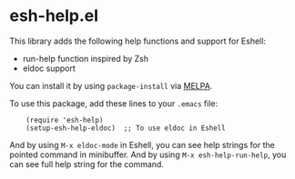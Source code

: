 # esh-help.el

This library adds the following help functions and support for Eshell:
* run-help function inspired by Zsh
* eldoc support

You can install it by using `package-install` via [MELPA](http://melpa.milkbox.net/).

To use this package, add these lines to your `.emacs` file:
```elisp
    (require 'esh-help)
    (setup-esh-help-eldoc)  ;; To use eldoc in Eshell
```
And by using `M-x eldoc-mode` in Eshell, you can see help strings
for the pointed command in minibuffer.
And by using `M-x esh-help-run-help`, you can see full help string
for the command.
